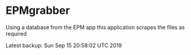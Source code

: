 # EPMgrabber
Using a database from the EPM app this application scrapes the files as required


Latest backup: Sun Sep 15 20:58:02 UTC 2019
